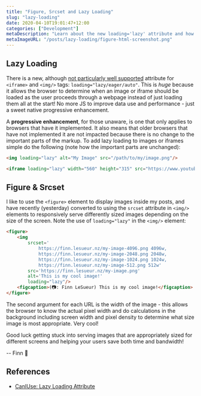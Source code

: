 ```yaml
---
title: "Figure, Srcset and Lazy Loading"
slug: "lazy-loading"
date: 2020-04-10T19:01:47+12:00
categories: ["Development"]
metaDescription: "Learn about the new loading='lazy' attribute and how to use <figure> and <img> srcsets!"
metaImageURL: "/posts/lazy-loading/figure-html-screenshot.png"
---
```


## Lazy Loading

There is a new, although [not particularly well supported][1] attribute for `<iframe>` and `<img/>` tags: `loading="lazy/eager/auto"`. This is _huge_ because it allows the browser to determine when an image or iframe should be loaded as the user proceeds through a webpage instead of just loading them all at the start! No more JS to improve data use and performance - just a sweet native progressive enhancement.

<!--more-->

A __progressive enhancement__, for those unaware, is one that only applies to browsers that have it implemented. It also means that older browsers that have not implemented it are not impacted because there is no change to the important parts of the markup. To add lazy loading to images or iframes simple do the following (note how the important parts are unchanged):

```html
<img loading="lazy" alt="My Image" src="/path/to/my/image.png"/>

<iframe loading="lazy" width="560" height="315" src="https://www.youtube.com/embed/WejOMmeZhyM" frameborder="0" allow="accelerometer; autoplay; encrypted-media; gyroscope; picture-in-picture" allowfullscreen></iframe>
```

## Figure & Srcset

I like to use the `<figure>` element to display images inside my posts, and have recently (yesterday) converted to using the `srcset` attribute in `<img/>` elements to responsively serve differently sized images depending on the size of the screen. Note the use of `loading="lazy"` in the `<img/>` element:

```html
<figure>
    <img 
        srcset='
            https://finn.lesueur.nz/my-image-4096.png 4096w,
            https://finn.lesueur.nz/my-image-2048.png 2048w,
            https://finn.lesueur.nz/my-image-1024.png 1024w,
            https://finn.lesueur.nz/my-image-512.png 512w'
        src='https://finn.lesueur.nz/my-image.png'
        alt='This is my cool image!'
        loading="lazy"/>
    <figcaption>(📷: Finn LeSueur) This is my cool image!</figcaption>
</figure>
```

The second argument for each URL is the width of the image - this allows the browser to know the actual pixel width and do calculations in the background including screen width and pixel density to determine what size image is most appropriate. Very cool!

Good luck getting stuck into serving images that are appropriately sized for different screens and helping your users save both time and bandwidth!

-- Finn 👋

## References
- [CanIUse: Lazy Loading Attribute][1]

[1]: https://caniuse.com/#feat=loading-lazy-attr "CanIUse: Lazy Loading Attribute"
